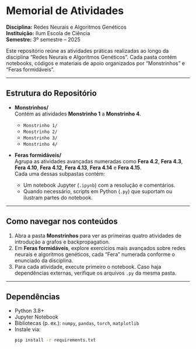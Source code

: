 # Memorial de Atividades  
**Disciplina:** Redes Neurais e Algoritmos Genéticos  
**Instituição:** Ilum Escola de Ciência  
**Semestre:** 3º semestre – 2025  

Este repositório reúne as atividades práticas realizadas ao longo da disciplina “Redes Neurais e Algoritmos Genéticos”. Cada pasta contém notebooks, códigos e materiais de apoio organizados por “Monstrinhos” e “Feras formidáveis”.

---

## Estrutura do Repositório

- **Monstrinhos/**  
  Contém as atividades **Monstrinho 1** a **Monstrinho 4**.  
  - `Monstrinho 1/`  
  - `Monstrinho 2/`  
  - `Monstrinho 3/`  
  - `Monstrinho 4/`  

- **Feras formidáveis/**  
  Agrupa as atividades avançadas numeradas como **Fera 4.2**, **Fera 4.3**, **Fera 4.10**, **Fera 4.12**, **Fera 4.13**, **Fera 4.14** e **Fera 4.15**.  
  Cada uma dessas subpastas contém:
  - Um notebook Jupyter (`.ipynb`) com a resolução e comentários.
  - Quando necessário, scripts em Python (`.py`) que suportam ou ilustram partes do notebook.

---

## Como navegar nos conteúdos

1. Abra a pasta **Monstrinhos** para ver as primeiras quatro atividades de introdução a grafos e backpropagation.  
2. Em **Feras formidáveis**, explore exercícios mais avançados sobre redes neurais e algoritmos genéticos, cada “Fera” numerada conforme o enunciado da disciplina.  
3. Para cada atividade, execute primeiro o notebook. Caso haja dependências externas, verifique os arquivos `.py` da mesma pasta.

---

## Dependências

- Python 3.8+  
- Jupyter Notebook  
- Bibliotecas (p. ex.): `numpy`, `pandas`, `torch`, `matplotlib`  
- Instale via:
  ```bash
  pip install -r requirements.txt

